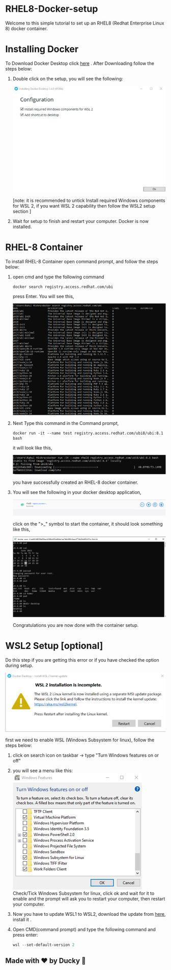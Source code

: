# RHEL8-Docker-setup
Welcome to this simple tutorial to set up an RHEL8 (Redhat Enterprise Linux 8) docker container. 

# Installing Docker

To Download Docker Desktop click [here](https://desktop.docker.com/win/stable/amd64/Docker%20Desktop%20Installer.exe?utm_source=docker&utm_medium=webreferral&utm_campaign=dd-smartbutton&utm_location=header) . After Downloading follow the steps below:

1. Double click on the setup, you will see the following:

    ![](/assets/86bf150308a1c7ae197eb114e78cbcbf.png)

    [note: it is recommended to untick Install required Windows components for WSL 2, if you want WSL 2 capability then follow the WSL2 setup section ]

2. Wait for setup to finish and restart your computer. Docker is now installed.


# RHEL-8 Container

To install RHEL-8 Container open command prompt,
and follow the steps below:

1. open cmd and type the following command

    ```
    docker search registry.access.redhat.com/ubi
    ```

    press Enter. You will see this,

    ![](/assets/b52d75867fb9b469b50079dc0812a4b4.png)

2. Next Type this command in the Command prompt,

    ```
    docker run -it --name test registry.access.redhat.com/ubi8/ubi:8.1 bash
    ```

    it will look like this,

    ![](/assets/step6.png)

    you have successfully created an RHEL-8 docker container.

3. You will see the following in your docker desktop application,

    ![](/assets/Screenshot(22).png)

    click on the ">_" symbol to start the container, it should look something like this,

    ![](/assets/final_result.png)

    Congratulations you are now done with the container setup.





# WSL2 Setup [optional]
Do this step if you are getting this error or if you have checked the option during setup.

![](/assets/46e3b3297e998ac846f9a7097138f789.png)

first we need to enable WSL (Windows Subsystem for linux), follow the steps below:

1. click on search icon on taskbar -> type "Turn Windows features on or off"

2. you will see a menu like this:
![](/assets/cf5e93c3e140133154b977ce11b150e3.png)
    Check/Tick Windows Subsystem for linux, click ok and wait for it to enable and the prompt will ask you to restart your computer, then restart your computer.

3. Now you have to update WSL1 to WSL2, download the update from [here](https://wslstorestorage.blob.core.windows.net/wslblob/wsl_update_x64.msi), install it .

4. Open CMD(command prompt) and type the following command and press enter:
    ```powershell
    wsl --set-default-version 2
    ```

## Made with ❤️ by Ducky 🦆
